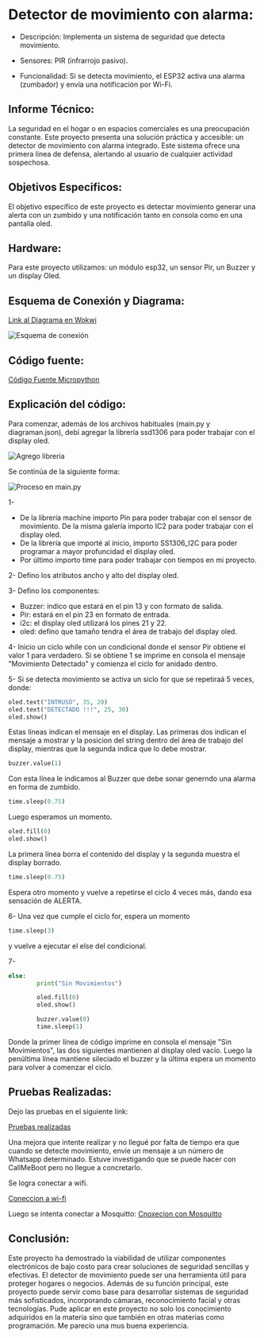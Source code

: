 # Detector de movimiento con alarma:

* Descripción: Implementa un sistema de seguridad que detecta movimiento.

* Sensores: PIR (infrarrojo pasivo).
  
* Funcionalidad: Si se detecta movimiento, el ESP32 activa una alarma (zumbador) y envía una notificación por Wi-Fi.

## Informe Técnico:

La seguridad en el hogar o en espacios comerciales es una preocupación constante. Este proyecto presenta una solución práctica y accesible: un detector de movimiento con alarma integrado. Este sistema ofrece una primera línea de defensa, alertando al usuario de cualquier actividad sospechosa.

## Objetivos Especificos:

El objetivo específico de este proyecto es detectar movimiento generar una alerta con un zumbido y una notificación tanto en consola como en una pantalla oled.

## Hardware:

Para este proyecto utilizamos: un módulo esp32, un sensor Pir, un Buzzer y un display Oled.

## Esquema de Conexión y Diagrama:

[Link al Diagrama en Wokwi](https://wokwi.com/projects/408580463353840641)

![Esquema de conexión](https://firebasestorage.googleapis.com/v0/b/ciencia-de-datos-ispc.appspot.com/o/int%20prog%2Fdetector%20de%20mov.jpg?alt=media&token=d560f07f-295b-43d8-9cf3-0bb1b6185a16)

## Código fuente:

[Código Fuente Micropython](https://github.com/JulioMartin12/aproximacion-evidencia1/blob/main/Detector%20de%20Movimiento%20con%20Alarma/main.py)

## Explicación del código:

Para comenzar, además de los archivos habituales (main.py y diagraman.json), debí agregar la librería ssd1306 para poder trabajar con el display oled.

![Agrego libreria](https://firebasestorage.googleapis.com/v0/b/ciencia-de-datos-ispc.appspot.com/o/int%20prog%2F01.jpg?alt=media&token=5b01ae5a-ae19-4495-93f0-2f7863163438)

Se continúa de la siguiente forma:

![Proceso en main.py](https://firebasestorage.googleapis.com/v0/b/ciencia-de-datos-ispc.appspot.com/o/int%20prog%2F02.jpg?alt=media&token=5190342d-3694-4fbf-8021-c6e49f93edec)

1-

* De la librería machine importo Pin para poder trabajar con el sensor de movimiento. De la misma galería importo IC2 para poder trabajar con el display oled.
* De la librería que importé al inicio, importo SS1306_I2C para poder programar a mayor profuncidad el display oled.
* Por último importo time para poder trabajar con tiempos en mi proyecto.

2- Defino los atributos ancho y alto del display oled.

3- Defino los componentes:

* Buzzer: indico que estará en el pin 13 y con formato de salida.
* Pir: estará en el pin 23 en formato de entrada.
* i2c: el display oled utilizará los pines 21 y 22.
* oled: defino que tamaño tendra el área de trabajo del display oled.

4- Inicio un ciclo while con un condicional donde el sensor Pir obtiene el valor 1 para verdadero. Si se obtiene 1 se imprime en consola el mensaje "Movimiento Detectado" y comienza el ciclo for anidado dentro.

5- Si se detecta movimiento se activa un siclo for que se repetiraá 5 veces, donde:

```python
oled.text("INTRUSO", 35, 20)
oled.text("DETECTADO !!!", 25, 30)
oled.show() 
```

Estas líneas indican el mensaje en el display. Las primeras dos indican el mensaje a mostrar y la posicion del string dentro del área de trabajo del display, mientras que la segunda indica que lo debe mostrar.

```python
buzzer.value(1)
```

Con esta línea le indicamos al Buzzer que debe sonar generndo una alarma en forma de zumbido.

```python
time.sleep(0.75) 
```
Luego esperamos un momento.

```python
oled.fill(0)  
oled.show() 
```
La primera línea borra el contenido del display y la segunda muestra el display borrado.
```python
time.sleep(0.75) 
```
Espera otro momento y vuelve a repetirse el ciclo 4 veces más, dando esa sensación de ALERTA.

6- Una vez que cumple el ciclo for, espera un momento
```python
time.sleep(3) 
```
y vuelve a ejecutar el else del condicional.

7-

```python
else:
        print("Sin Movimientos")

        oled.fill(0)
        oled.show()

        buzzer.value(0)
        time.sleep(1) 
```
Donde la primer línea de código imprime en consola el mensaje "Sin Movimientos", las dos siguientes mantienen al display oled vacío. Luego la penúltima línea mantiene sileciado el buzzer y la última espera un momento para volver a comenzar el ciclo.

## Pruebas Realizadas:

Dejo las pruebas en el siguiente link:

[Pruebas realizadas](https://firebasestorage.googleapis.com/v0/b/ciencia-de-datos-ispc.appspot.com/o/int%20prog%2Fprueba%20detector%20de%20movimiento.mp4?alt=media&token=d871fef8-e919-4de8-92d1-472b3e90dd81)

Una mejora que intente realizar y no llegué por falta de tiempo era que cuando se detecte movimiento, envíe un mensaje a un número de Whatsapp determinado. Estuve investigando que se puede hacer con CallMeBoot pero no llegue a concretarlo.

Se logra conectar a wifi.

[Coneccion a wi-fi](Simsationalchannel.com/p/wicked-whims-past-versions.html)

Luego se intenta conectar a Mosquitto:
[Cnoxecion con Mosquitto](https://wokwi.com/projects/410873072047215617)

## Conclusión:

Este proyecto ha demostrado la viabilidad de utilizar componentes electrónicos de bajo costo para crear soluciones de seguridad sencillas y efectivas. El detector de movimiento puede ser una herramienta útil para proteger hogares o negocios. Además de su función principal, este proyecto puede servir como base para desarrollar sistemas de seguridad más sofisticados, incorporando cámaras, reconocimiento facial y otras tecnologías. Pude aplicar en este proyecto no solo los conocimiento adquiridos en la materia sino que también en otras materias como programación.
Me parecio una mus buena experiencia.

